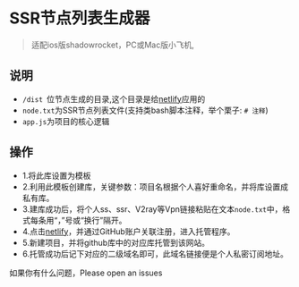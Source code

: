 # SSR节点列表生成器
> 适配ios版shadowrocket，PC或Mac版小飞机,

## 说明
- `/dist `位节点生成的目录,这个目录是给[netlify](https://app.netlify.com/)应用的
- `node.txt`为SSR节点列表文件(支持类bash脚本注释，举个栗子: `# 注释`)
- `app.js`为项目的核心逻辑
## 操作
- 1.将此库设置为模板
- 2.利用此模板创建库，关键参数：项目名根据个人喜好重命名，并将库设置成私有库。
- 3.建库成功后，将个人ss、ssr、V2ray等Vpn链接粘贴在文本`node.txt`中，格式每条用“，”号或“换行”隔开。
- 4.点击[netlify](https://app.netlify.com/)，并通过GitHub账户关联注册，进入托管程序。
- 5.新建项目，并将github库中的对应库托管到该网站。
- 6.托管成功后记下对应的二级域名即可，此域名链接便是个人私密订阅地址。

如果你有什么问题，Please open an issues


